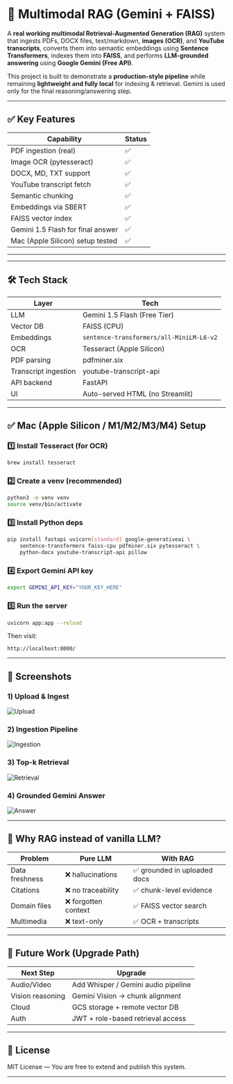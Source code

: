 # 🧠 Multimodal RAG (Gemini + FAISS)

A **real working multimodal Retrieval-Augmented Generation (RAG)** system that ingests PDFs, DOCX files, text/markdown, **images (OCR)**, and **YouTube transcripts**, converts them into semantic embeddings using **Sentence Transformers**, indexes them into **FAISS**, and performs **LLM-grounded answering** using **Google Gemini (Free API)**.

This project is built to demonstrate a **production-style pipeline** while remaining **lightweight and fully local** for indexing & retrieval. Gemini is used only for the final reasoning/answering step.

---

## ✅ Key Features

| Capability | Status |
|-----------|--------|
| PDF ingestion (real) | ✅ |
| Image OCR (pytesseract) | ✅ |
| DOCX, MD, TXT support | ✅ |
| YouTube transcript fetch | ✅ |
| Semantic chunking | ✅ |
| Embeddings via SBERT | ✅ |
| FAISS vector index | ✅ |
| Gemini 1.5 Flash for final answer | ✅ |
| Mac (Apple Silicon) setup tested | ✅ |

---

---

## 🛠 Tech Stack

| Layer                | Tech                                     |
| -------------------- | ---------------------------------------- |
| LLM                  | Gemini 1.5 Flash (Free Tier)             |
| Vector DB            | FAISS (CPU)                              |
| Embeddings           | `sentence-transformers/all-MiniLM-L6-v2` |
| OCR                  | Tesseract (Apple Silicon)                |
| PDF parsing          | pdfminer.six                             |
| Transcript ingestion | youtube-transcript-api                   |
| API backend          | FastAPI                                  |
| UI                   | Auto-served HTML (no Streamlit)          |

---

## ✅ Mac (Apple Silicon / M1/M2/M3/M4) Setup

### 1️⃣ Install Tesseract (for OCR)

```bash
brew install tesseract
```

### 2️⃣ Create a venv (recommended)

```bash
python3 -m venv venv
source venv/bin/activate
```

### 3️⃣ Install Python deps

```bash
pip install fastapi uvicorn[standard] google-generativeai \
    sentence-transformers faiss-cpu pdfminer.six pytesseract \
    python-docx youtube-transcript-api pillow
```

### 4️⃣ Export Gemini API key

```bash
export GEMINI_API_KEY="YOUR_KEY_HERE"
```

### 5️⃣ Run the server

```bash
uvicorn app:app --reload
```

Then visit:

```
http://localhost:8000/
```

---

## 📸 Screenshots

### 1) Upload & Ingest  
![Upload](./screenshots/upload.png)

### 2) Ingestion Pipeline  
![Ingestion](./screenshots/ingestion.png)

### 3) Top-k Retrieval  
![Retrieval](./screenshots/retrieval.png)

### 4) Grounded Gemini Answer  
![Answer](./screenshots/answer.png)


---

## 🔬 Why RAG instead of vanilla LLM?

| Problem        | Pure LLM            | With RAG                    |
| -------------- | ------------------- | --------------------------- |
| Data freshness | ❌ hallucinations    | ✅ grounded in uploaded docs |
| Citations      | ❌ no traceability   | ✅ chunk-level evidence      |
| Domain files   | ❌ forgotten context | ✅ FAISS vector search       |
| Multimedia     | ❌ text-only         | ✅ OCR + transcripts         |

---

## 📌 Future Work (Upgrade Path)

| Next Step        | Upgrade                             |
| ---------------- | ----------------------------------- |
| Audio/Video      | Add Whisper / Gemini audio pipeline |
| Vision reasoning | Gemini Vision → chunk alignment     |
| Cloud            | GCS storage + remote vector DB      |
| Auth             | JWT + role-based retrieval access   |

---

## 📄 License

MIT License — You are free to extend and publish this system.

---

